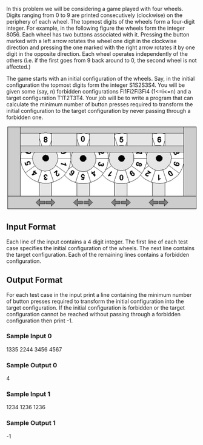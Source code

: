 In this problem we will be considering a game played with four wheels. Digits ranging from 0 to 9 are printed consecutively (clockwise) on the periphery of each wheel. The topmost digits of the wheels form a four-digit integer. For example, in the following figure the wheels form the integer 8056. Each wheel has two buttons associated with it. Pressing the button marked with a left arrow rotates the wheel one digit in the clockwise direction and pressing the one marked with the right arrow rotates it by one digit in the opposite direction. Each wheel operates independently of the others (i.e. if the first goes from 9 back around to 0, the second wheel is not affected.)

The game starts with an initial configuration of the wheels. Say, in the initial configuration the topmost digits form the integer S1S2S3S4. You will be given some (say, n) forbidden configurations Fi1Fi2Fi3Fi4 (1<=i<=n) and a target configuration T1T2T3T4. Your job will be to write a program that can calculate the minimum number of button presses required to transform the initial configuration to the target configuration by never passing through a forbidden one.

![Wheels](wheels.jpg)

<h2>Input Format</h2>

Each line of the input contains a 4 digit integer. The first line of each test case specifies the initial configuration of the wheels. The next line contains the target configuration. Each of the remaining lines contains a forbidden configuration.

<h2>Output Format</h2>

For each test case in the input print a line containing the minimum number of button presses required to transform the initial configuration into the target configuration. If the initial configuration is forbidden or the target configuration cannot be reached without passing through a forbidden configuration then print -1.

<h3>Sample Input 0</h3>
1335
2244
3456
4567

<h3>Sample Output 0</h3>
4

<h3>Sample Input 1</h3>
1234
1236
1236

<h3>Sample Output 1</h3>
-1
